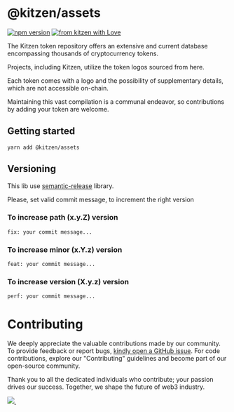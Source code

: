 # @kitzen/assets
[![npm version](https://img.shields.io/npm/v/@kitzen/assets?color=green)](https://www.npmjs.com/package/@kitzen/assets)
[![from kitzen with Love](https://img.shields.io/badge/from%20kitzen%20with-%F0%9F%A4%8D-red)](https://kitzen.io/)

The Kitzen token repository offers an extensive and current database encompassing thousands of cryptocurrency tokens. 

Projects, including Kitzen, utilize the token logos sourced from here. 

Each token comes with a logo and the possibility of supplementary details, which are not accessible on-chain. 

Maintaining this vast compilation is a communal endeavor, so contributions by adding your token are welcome.

## Getting started

````
yarn add @kitzen/assets
````

## Versioning

This lib use [semantic-release](https://github.com/semantic-release/semantic-release#how-does-it-work) library.

Please, set valid commit message, to increment the right version
### To increase path (x.y.Z) version
`````fix: your commit message...`````

### To increase minor (x.Y.z) version
`````feat: your commit message...`````

### To increase version (X.y.z) version
`````perf: your commit message...`````

# Contributing
We deeply appreciate the valuable contributions made by our community. 
To provide feedback or report bugs, [kindly open a GitHub issue](https://github.com/kitzen-io/api-dto/issues/new).
For code contributions, explore our "Contributing" guidelines and become part of our open-source community. 

Thank you to all the dedicated individuals who contribute; your passion drives our success. Together, we shape the future of web3 industry.


<a href="https://github.com/kitzen-io/assets/graphs/contributors">
  <img src="https://contrib.rocks/image?repo=kitzen-io/assets&max=400&columns=20" />
  <img src="https://us-central1-tooljet-hub.cloudfunctions.net/github" width="0" height="0" />
</a>
